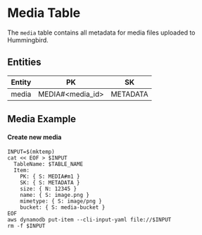 # Media Table

The `media` table contains all metadata for media files uploaded to Hummingbird.

## Entities

| Entity | PK                 | SK       |
| ------ | ------------------ | -------- |
| media  | MEDIA#\<media_id\> | METADATA |

## Media Example

#### Create new media

```shell
INPUT=$(mktemp)
cat << EOF > $INPUT
  TableName: $TABLE_NAME
  Item:
    PK: { S: MEDIA#m1 }
    SK: { S: METADATA }
    size: { N: 12345 }
    name: { S: image.png }
    mimetype: { S: image/png }
    bucket: { S: media-bucket }
EOF
aws dynamodb put-item --cli-input-yaml file://$INPUT
rm -f $INPUT
```
